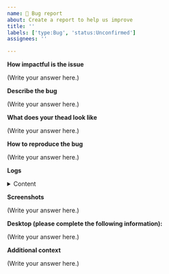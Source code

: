 ```yaml
---
name: 👾 Bug report
about: Create a report to help us improve
title: ''
labels: ['type:Bug', 'status:Unconfirmed']
assignees: ''

---
```


**How impactful is the issue**

<!--
Minor, major or critical
-->

(Write your answer here.)

**Describe the bug**

<!--
A clear and concise description of what the bug is.
-->

(Write your answer here.)

**What does your thead look like**

<!--
Legends
Y=You
O=Other

Thread
O (text)
O (text)
O (like)
Y (text)
Y (text)
Y (emoticon)
Y (emoticon)
Y (image)
-->

(Write your answer here.)

**How to reproduce the bug**

<!--
Explain how the bug can be reproduced. Better yet, create a fake thread and try to reproduce the bug yourself, and put a screenshot here.
-->

(Write your answer here.)

**Logs**

<!--
For Chrome see https://support.google.com/docs/thread/1873663/collecting-console-logs-chrome-browser-only?hl=en 
For Frefox :

1. In Firefox, click > More Tools > Web Developer Tools.
2. Select the Console tab, if it is not selected by default.
3. Click a filter category that is not selected to display in the log. Filter categories include Errors, Warnings, Logs, Info, Debug, CSS, XHR, and Requests.
Note: To capture XMLHttpRequests, click XHR.
4. Click and select Persist Logs. 
5. Click again and select Show Timestamps. 
6. Leave the console open and perform the steps that reproduce the issue.
7. Right-click any line and select Save all Messages to File.
8. Save the file.
-->

<details>
 <summary>Content</summary>
 (Paste the content here.)
</details>


**Screenshots**

<!--
If applicable, add screenshots to help explain your problem.
 -->

(Write your answer here.)

**Desktop (please complete the following information):**

<!--
 - OS: [e.g. iOS]
 - Browser [e.g. chrome, safari]
 - Version [e.g. 22]
 - Language
 -->

(Write your answer here.)

**Additional context**

<!--
Add any other context about the problem here.
-->

(Write your answer here.)
